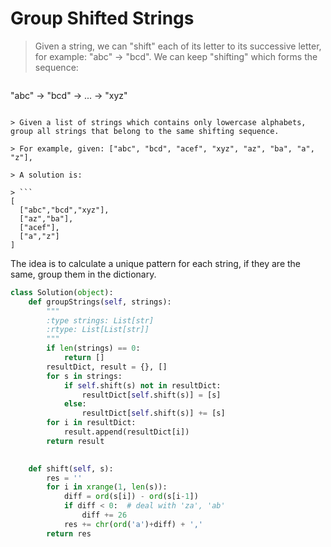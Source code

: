 # Group Shifted Strings

> Given a string, we can "shift" each of its letter to its successive letter, for example: "abc" -> "bcd". We can keep "shifting" which forms the sequence:

> ```
"abc" -> "bcd" -> ... -> "xyz"
```

> Given a list of strings which contains only lowercase alphabets, group all strings that belong to the same shifting sequence.

> For example, given: ["abc", "bcd", "acef", "xyz", "az", "ba", "a", "z"], 

> A solution is:

> ```
[
  ["abc","bcd","xyz"],
  ["az","ba"],
  ["acef"],
  ["a","z"]
]
```

The idea is to calculate a unique pattern for each string, if they are the same, group them in the dictionary.

```Python
class Solution(object):
    def groupStrings(self, strings):
        """
        :type strings: List[str]
        :rtype: List[List[str]]
        """
        if len(strings) == 0:
            return []
        resultDict, result = {}, []
        for s in strings:
            if self.shift(s) not in resultDict:
                resultDict[self.shift(s)] = [s]
            else:
                resultDict[self.shift(s)] += [s]
        for i in resultDict:
            result.append(resultDict[i])
        return result
            

    def shift(self, s):
        res = ''
        for i in xrange(1, len(s)):
            diff = ord(s[i]) - ord(s[i-1])
            if diff < 0:  # deal with 'za', 'ab'
                diff += 26
            res += chr(ord('a')+diff) + ','
        return res
```
